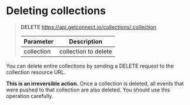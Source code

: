 # Deleting collections

> **DELETE** https://api.getconnect.io/collections/:collection
>
> | Parameter                      | Description                                          |
> | ------------------------------ | ---------------------------------------------------- |
> | collection                     | collection to delete                                 |

You can delete entire collections by sending a DELETE request to the collection resource URL.

**This is an irreversible action.**  Once a collection is deleted, all events that were pushed to that collection
are also deleted.  You should use this operation carefully.
